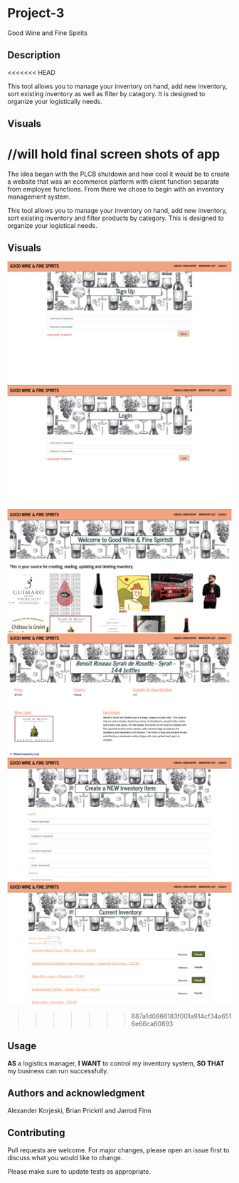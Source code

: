 # Project-3

Good Wine and Fine Spirits

## Description
<<<<<<< HEAD

This tool allows you to manage your inventory on hand, add new inventory, sort existing inventory as well as filter by category. It is designed to organize your logistically needs. 

## Visuals

//will hold final screen shots of app
=======
The idea began with the PLCB shutdown and how cool it would be to create a website that was an ecommerce platform with client function separate from employee functions. From there we chose to begin with an inventory management system.

This tool allows you to manage your inventory on hand, add new inventory, sort existing inventory and filter products by category. This is designed to organize your logistical needs. 

## Visuals
![image1](./client/src/images/good-wine-flow/A.png)
![image2](./client/src/images/good-wine-flow/B.png)
![image3](./client/src/images/good-wine-flow/C.png)
![image4](./client/src/images/good-wine-flow/D.png)
![image5](./client/src/images/good-wine-flow/E.png)
![image6](./client/src/images/good-wine-flow/F.png)
>>>>>>> 887a1d0866183f001a914cf34a6516e66ca80893

## Usage
<strong>AS</strong> a logistics manager, <strong>I WANT</strong> to control my inventory system, <strong>SO THAT</strong> my business can run successfully.


## Authors and acknowledgment

Alexander Korjeski, Brian Prickril and Jarrod Finn

## Contributing

Pull requests are welcome. For major changes, please open an issue first to discuss what you would like to change.

Please make sure to update tests as appropriate.
